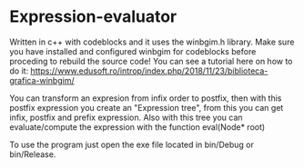 # Expression-evaluator
 Written in c++ with codeblocks and it uses the winbgim.h library. Make sure you have installed and configured winbgim for codeblocks before proceding to rebuild the source code! You can see a tutorial here on how to do it: https://www.edusoft.ro/introp/index.php/2018/11/23/biblioteca-grafica-winbgim/

You can transform an expresion from infix order to postfix,  then with this postfix expression you create an "Expression tree", from this you can get infix, postfix and prefix expression. Also with this tree you can evaluate/compute the expression with the function eval(Node* root)

To use the program just open the exe file located in bin/Debug or bin/Release.
